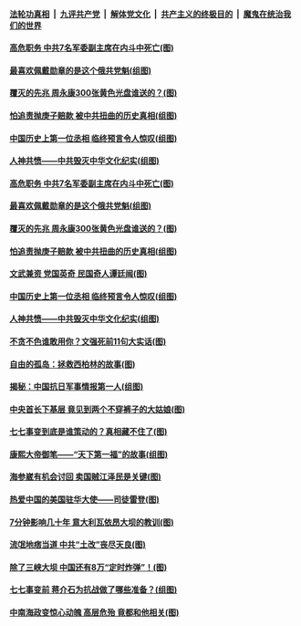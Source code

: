 ####  [法轮功真相](../../../../basic/blob/master/README.md?t=07092031) &nbsp;|&nbsp; [九评共产党](../../../../9ping.md/blob/master/README.md?t=07092031) &nbsp;|&nbsp; [解体党文化](../../../../jtdwh.md/blob/master/README.md?t=07092031)  &nbsp;|&nbsp; [共产主义的终极目的](../../../../gczydzjmd.md/blob/master/README.md?t=07092031) &nbsp;|&nbsp; [魔鬼在统治我们的世界](../../../../mgztzwmdsj.md/blob/master/README.md?t=07092031) 

#### [高危职务 中共7名军委副主席在内斗中死亡(图)](../pages/p6/937966.md?t=07092031) 

#### [最喜欢佩戴勋章的是这个俄共党魁(组图)](../pages/p6/938666.md?t=07092031) 

#### [覆灭的先兆 周永康300张黄色光盘谁送的？(图)](../pages/p6/938537.md?t=07092031) 

#### [怕追责抛庚子赔款 被中共扭曲的历史真相(组图)](../pages/p6/938779.md?t=07092031) 

#### [中国历史上第一位丞相 临终预言令人惊叹(组图)](../pages/p6/938665.md?t=07092031) 

#### [人神共愤——中共毁灭中华文化纪实(组图)](../pages/p6/938791.md?t=07092031) 

#### [高危职务 中共7名军委副主席在内斗中死亡(图)](../pages/p6/937966.md?t=07092031) 

#### [最喜欢佩戴勋章的是这个俄共党魁(组图)](../pages/p6/938666.md?t=07092031) 

#### [覆灭的先兆 周永康300张黄色光盘谁送的？(图)](../pages/p6/938537.md?t=07092031) 

#### [怕追责抛庚子赔款 被中共扭曲的历史真相(组图)](../pages/p6/938779.md?t=07092031) 

#### [文武兼资 党国英奇 民国奇人谭廷闿(图)](../pages/p6/938512.md?t=07092031) 

#### [中国历史上第一位丞相 临终预言令人惊叹(组图)](../pages/p6/938665.md?t=07092031) 

#### [人神共愤——中共毁灭中华文化纪实(组图)](../pages/p6/938791.md?t=07092031) 

#### [不贪不色谁敢用你？文强死前11句大实话(图)](../pages/p6/938533.md?t=07092031) 

#### [自由的孤岛：拯救西柏林的故事(图)](../pages/p6/938683.md?t=07092031) 

#### [揭秘：中国抗日军事情报第一人(组图)](../pages/p6/938662.md?t=07092031) 

#### [中央首长下基层 竟见到两个不穿裤子的大姑娘(图)](../pages/p6/937961.md?t=07092031) 

#### [七七事变到底是谁策动的？真相藏不住了(图)](../pages/p6/918522.md?t=07092031) 

#### [康熙大帝御笔——“天下第一福”的故事(组图)](../pages/p6/938350.md?t=07092031) 

#### [海参崴有机会讨回 卖国贼江泽民是关键(图)](../pages/p6/938782.md?t=07092031) 

#### [热爱中国的美国驻华大使——司徒雷登(图)](../pages/p6/934961.md?t=07092031) 

#### [7分钟影响几十年 意大利瓦依昂大坝的教训(图)](../pages/p6/937542.md?t=07092031) 

#### [流氓地痞当道 中共“土改”丧尽天良(图)](../pages/p6/937896.md?t=07092031) 

#### [除了三峡大坝 中国还有8万“定时炸弹”！(图)](../pages/p6/937540.md?t=07092031) 

#### [七七事变前 蒋介石为抗战做了哪些准备？(组图)](../pages/p6/938219.md?t=07092031) 

#### [中南海政变惊心动魄 高层危殆 竟都和他相关(图)](../pages/p6/937814.md?t=07092031) 

